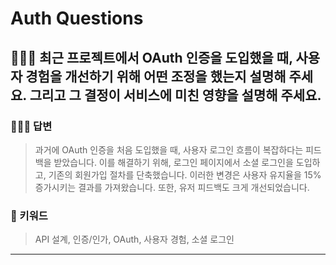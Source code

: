 # Auth Questions

## 🤷🏻‍♂️ 최근 프로젝트에서 OAuth 인증을 도입했을 때, 사용자 경험을 개선하기 위해 어떤 조정을 했는지 설명해 주세요. 그리고 그 결정이 서비스에 미친 영향을 설명해 주세요.

### 🙆🏻‍♂️ 답변
> 과거에 OAuth 인증을 처음 도입했을 때, 사용자 로그인 흐름이 복잡하다는 피드백을 받았습니다. 이를 해결하기 위해, 로그인 페이지에서 소셜 로그인을 도입하고, 기존의 회원가입 절차를 단축했습니다. 이러한 변경은 사용자 유지율을 15% 증가시키는 결과를 가져왔습니다. 또한, 유저 피드백도 크게 개선되었습니다.

### 🔑 키워드
> API 설계, 인증/인가, OAuth, 사용자 경험, 소셜 로그인

<hr>